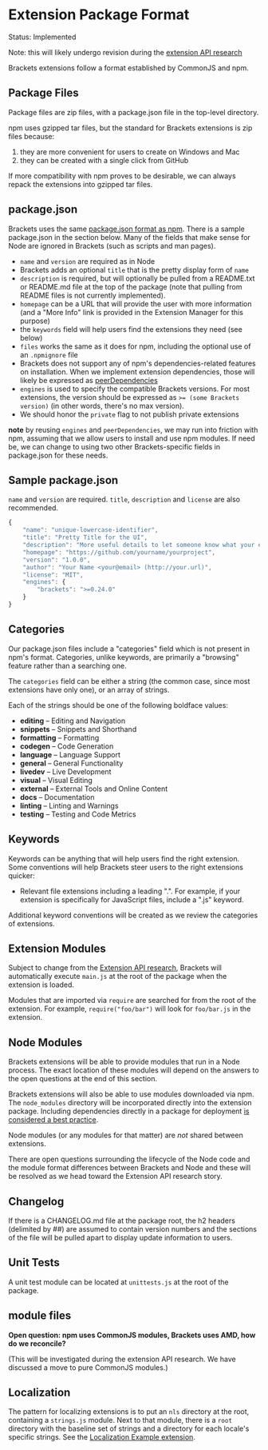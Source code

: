 # Extension Package Format #

Status: Implemented

Note: this will likely undergo revision during the [extension API research](https://trello.com/card/5-research-extension-api/4f90a6d98f77505d7940ce88/769)

Brackets extensions follow a format established by CommonJS and npm.

## Package Files ##

Package files are zip files, with a package.json file in the top-level directory.

npm uses gzipped tar files, but the standard for Brackets extensions is zip files because:

1. they are more convenient for users to create on Windows and Mac
2. they can be created with a single click from GitHub

If more compatibility with npm proves to be desirable, we can always repack the extensions into gzipped tar files.

## package.json ##

Brackets uses the same [package.json format as npm](https://npmjs.org/doc/json.html). There is a sample package.json in the section below. Many of the fields that make sense for Node are ignored in Brackets (such as scripts and man pages).

* `name` and `version` are required as in Node
* Brackets adds an optional `title` that is the pretty display form of `name`
* `description` is required, but will optionally be pulled from a README.txt or README.md file at the top of the package (note that pulling from README files is not currently implemented).
* `homepage` can be a URL that will provide the user with more information (and a "More Info" link is provided in the Extension Manager for this purpose)
* the `keywords` field will help users find the extensions they need (see below)
* `files` works the same as it does for npm, including the optional use of an `.npmignore` file
* Brackets does not support any of npm's dependencies-related features on installation. When we implement extension dependencies, those will likely be expressed as [peerDependencies](http://blog.nodejs.org/2013/02/07/peer-dependencies/)
* `engines` is used to specify the compatible Brackets versions. For most extensions, the version should be expressed as `>= (some Brackets version)` (in other words, there's no max version).
* We should honor the `private` flag to not publish private extensions

**note** by reusing `engines` and `peerDependencies`, we may run into friction with npm, assuming that we allow users to install and use npm modules. If need be, we can change to using two other Brackets-specific fields in package.json for these needs.

## Sample package.json ##

`name` and `version` are required. `title`, `description` and `license` are also recommended.

```javascript
﻿﻿{
    "name": "unique-lowercase-identifier",
    "title": "Pretty Title for the UI",
    "description": "More useful details to let someone know what your extension is all about.",
    "homepage": "https://github.com/yourname/yourproject",
    "version": "1.0.0",
    "author": "Your Name <your@email> (http://your.url)",
    "license": "MIT",
    "engines": {
        "brackets": ">=0.24.0"
    }
}
```

## Categories ##

Our package.json files include a "categories" field which is not present in npm's format. Categories, unlike keywords, are primarily a "browsing" feature rather than a searching one.

The `categories` field can be either a string (the common case, since most extensions have only one), or an array of strings.

Each of the strings should be one of the following boldface values:

* **editing** – Editing and Navigation
* **snippets** – Snippets and Shorthand
* **formatting** – Formatting
* **codegen** – Code Generation
* **language** – Language Support
* **general** – General Functionality
* **livedev** – Live Development
* **visual** – Visual Editing
* **external** – External Tools and Online Content
* **docs** – Documentation
* **linting** – Linting and Warnings
* **testing** – Testing and Code Metrics

## Keywords ##

Keywords can be anything that will help users find the right extension. Some conventions will help Brackets steer users to the right extensions quicker:

* Relevant file extensions including a leading ".". For example, if your extension is specifically for JavaScript files, include a ".js" keyword.

Additional keyword conventions will be created as we review the categories of extensions.

## Extension Modules ##

Subject to change from the [Extension API research](https://trello.com/card/5-research-extension-api/4f90a6d98f77505d7940ce88/769), Brackets will automatically execute `main.js` at the root of the package when the extension is loaded.

Modules that are imported via `require` are searched for from the root of the extension. For example, `require("foo/bar")` will look for `foo/bar.js` in the extension.

## Node Modules ##

Brackets extensions will be able to provide modules that run in a Node process. The exact location of these modules will depend on the answers to the open questions at the end of this section.

Brackets extensions will also be able to use modules downloaded via npm. The `node_modules` directory will be incorporated directly into the extension package. Including dependencies directly in a package for deployment [is considered a best practice](http://www.futurealoof.com/posts/nodemodules-in-git.html).

Node modules (or any modules for that matter) are *not* shared between extensions.

There are open questions surrounding the lifecycle of the Node code and the module format differences between Brackets and Node and these will be resolved as we head toward the Extension API research story.

## Changelog ##

If there is a CHANGELOG.md file at the package root, the h2 headers (delimited by ##) are assumed to contain version numbers and the sections of the file will be pulled apart to display update information to users.

## Unit Tests ##

A unit test module can be located at `unittests.js` at the root of the package.

## module files ##

**Open question: npm uses CommonJS modules, Brackets uses AMD, how do we reconcile?**

(This will be investigated during the extension API research. We have discussed a move to pure CommonJS modules.)

## Localization ##

The pattern for localizing extensions is to put an `nls` directory at the root, containing a `strings.js` module. Next to that module, there is a `root` directory with the baseline set of strings and a directory for each locale's specific strings. See the [Localization Example extension](https://github.com/adobe/brackets/tree/master/src/extensions/samples/LocalizationExample).